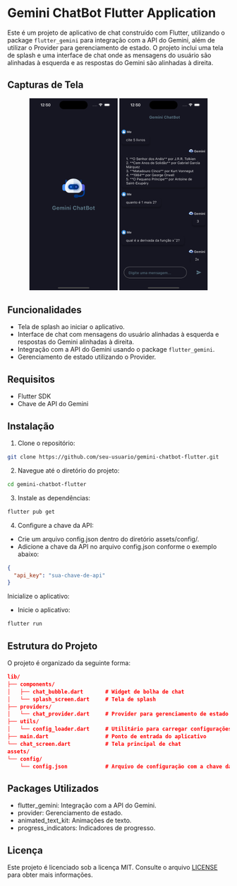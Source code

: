 # Gemini ChatBot Flutter Application

Este é um projeto de aplicativo de chat construído com Flutter, utilizando o package `flutter_gemini` para integração com a API do Gemini, além de utilizar o Provider para gerenciamento de estado. O projeto inclui uma tela de splash e uma interface de chat onde as mensagens do usuário são alinhadas à esquerda e as respostas do Gemini são alinhadas à direita.

## Capturas de Tela

<p align="center">
  <img src="image/inicio.png" width="200" alt="Tela de Splash">
  <img src="image/home.png" width="200" alt="Tela de Chat">

## Funcionalidades

- Tela de splash ao iniciar o aplicativo.
- Interface de chat com mensagens do usuário alinhadas à esquerda e respostas do Gemini alinhadas à direita.
- Integração com a API do Gemini usando o package `flutter_gemini`.
- Gerenciamento de estado utilizando o Provider.

## Requisitos

- Flutter SDK
- Chave de API do Gemini

## Instalação

1. Clone o repositório:

```bash
git clone https://github.com/seu-usuario/gemini-chatbot-flutter.git
```

2. Navegue até o diretório do projeto:

```bash
cd gemini-chatbot-flutter
```

3. Instale as dependências:

```bash
flutter pub get
```

4. Configure a chave da API:

- Crie um arquivo config.json dentro do diretório assets/config/.
- Adicione a chave da API no arquivo config.json conforme o exemplo abaixo:

```json
{
  "api_key": "sua-chave-de-api"
}
```

Inicialize o aplicativo:

- Inicie o aplicativo:

```bash
flutter run
```

## Estrutura do Projeto

O projeto é organizado da seguinte forma:

```json
lib/
├── components/
│   ├── chat_bubble.dart       # Widget de bolha de chat
│   └── splash_screen.dart     # Tela de splash
├── providers/
│   └── chat_provider.dart     # Provider para gerenciamento de estado do chat
├── utils/
│   └── config_loader.dart     # Utilitário para carregar configurações do arquivo JSON
├── main.dart                  # Ponto de entrada do aplicativo
└── chat_screen.dart           # Tela principal de chat
assets/
└── config/
    └── config.json            # Arquivo de configuração com a chave da API
```

## Packages Utilizados
- flutter_gemini: Integração com a API do Gemini.
- provider: Gerenciamento de estado.
- animated_text_kit: Animações de texto.
- progress_indicators: Indicadores de progresso.

## Licença

Este projeto é licenciado sob a licença MIT. Consulte o arquivo [LICENSE](LICENSE) para obter mais informações.


